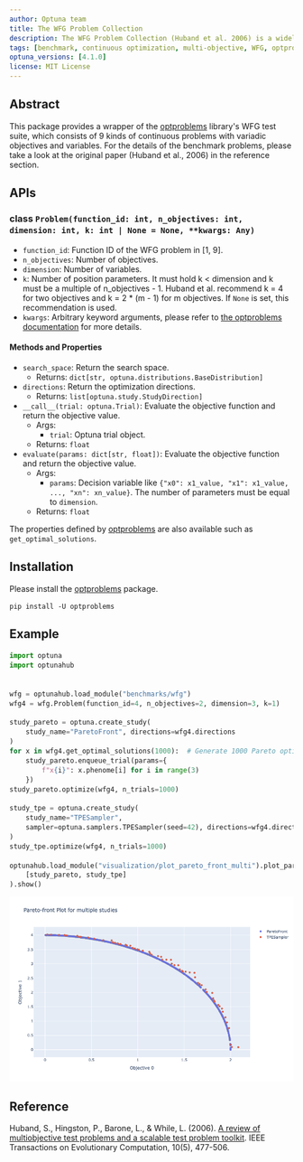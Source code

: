 ```yaml
---
author: Optuna team
title: The WFG Problem Collection
description: The WFG Problem Collection (Huband et al. 2006) is a widely-used benchmark suite for multi-objective optimization. This package is a wrapper of the optproblems library.
tags: [benchmark, continuous optimization, multi-objective, WFG, optproblems]
optuna_versions: [4.1.0]
license: MIT License
---
```


## Abstract

This package provides a wrapper of the [optproblems](https://www.simonwessing.de/optproblems/doc/index.html) library's WFG test suite, which consists of 9 kinds of continuous problems with variadic objectives and variables. For the details of the benchmark problems, please take a look at the original paper (Huband et al., 2006) in the reference section.

## APIs

### class `Problem(function_id: int, n_objectives: int, dimension: int, k: int | None = None, **kwargs: Any)`

- `function_id`: Function ID of the WFG problem in \[1, 9\].
- `n_objectives`: Number of objectives.
- `dimension`: Number of variables.
- `k`: Number of position parameters. It must hold k \< dimension and k must be a multiple of n_objectives - 1. Huband et al. recommend k = 4 for two objectives and k = 2 * (m - 1) for m objectives. If `None` is set, this recommendation is used.
- `kwargs`: Arbitrary keyword arguments, please refer to [the optproblems documentation](https://www.simonwessing.de/optproblems/doc/wfg.html) for more details.

#### Methods and Properties

- `search_space`: Return the search space.
  - Returns: `dict[str, optuna.distributions.BaseDistribution]`
- `directions`: Return the optimization directions.
  - Returns: `list[optuna.study.StudyDirection]`
- `__call__(trial: optuna.Trial)`: Evaluate the objective function and return the objective value.
  - Args:
    - `trial`: Optuna trial object.
  - Returns: `float`
- `evaluate(params: dict[str, float])`: Evaluate the objective function and return the objective value.
  - Args:
    - `params`: Decision variable like `{"x0": x1_value, "x1": x1_value, ..., "xn": xn_value}`. The number of parameters must be equal to `dimension`.
  - Returns: `float`

The properties defined by [optproblems](https://www.simonwessing.de/optproblems/doc/wfg.html) are also available such as `get_optimal_solutions`.

## Installation

Please install the [optproblems](https://pypi.org/project/optproblems/) package.

```shell
pip install -U optproblems
```

## Example

```python
import optuna
import optunahub


wfg = optunahub.load_module("benchmarks/wfg")
wfg4 = wfg.Problem(function_id=4, n_objectives=2, dimension=3, k=1)

study_pareto = optuna.create_study(
    study_name="ParetoFront", directions=wfg4.directions
)
for x in wfg4.get_optimal_solutions(1000):  # Generate 1000 Pareto optimal solutions
    study_pareto.enqueue_trial(params={
        f"x{i}": x.phenome[i] for i in range(3)
    })
study_pareto.optimize(wfg4, n_trials=1000)

study_tpe = optuna.create_study(
    study_name="TPESampler",
    sampler=optuna.samplers.TPESampler(seed=42), directions=wfg4.directions
)
study_tpe.optimize(wfg4, n_trials=1000)

optunahub.load_module("visualization/plot_pareto_front_multi").plot_pareto_front(
    [study_pareto, study_tpe]
).show()
```

![Result](images/wfg4.png)

## Reference

Huband, S., Hingston, P., Barone, L., & While, L. (2006). [A review of multiobjective test problems and a scalable test problem toolkit](https://doi.org/10.1109/TEVC.2005.861417). IEEE Transactions on Evolutionary Computation, 10(5), 477-506.

